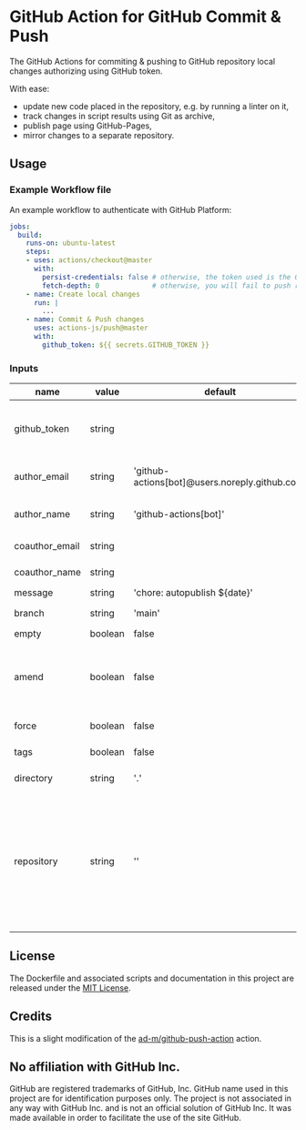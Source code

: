 # GitHub Action for GitHub Commit & Push

The GitHub Actions for commiting & pushing to GitHub repository local changes authorizing using GitHub token.

With ease:
- update new code placed in the repository, e.g. by running a linter on it,
- track changes in script results using Git as archive,
- publish page using GitHub-Pages,
- mirror changes to a separate repository.

## Usage

### Example Workflow file

An example workflow to authenticate with GitHub Platform:

```yaml
jobs:
  build:
    runs-on: ubuntu-latest
    steps:
    - uses: actions/checkout@master
      with:
        persist-credentials: false # otherwise, the token used is the GITHUB_TOKEN, instead of your personal token
        fetch-depth: 0             # otherwise, you will fail to push refs to dest repo
    - name: Create local changes
      run: |
        ...
    - name: Commit & Push changes
      uses: actions-js/push@master
      with:
        github_token: ${{ secrets.GITHUB_TOKEN }}
```

### Inputs

| name           | value   | default                     | description |
| -------------- | ------  | --------------------------- | ----------- |
| github_token   | string  |                             | Token for the repo. Can be passed in using `${{ secrets.GITHUB_TOKEN }}`. |
| author_email   | string  | 'github-actions[bot]@users.noreply.github.com' | Email used to configure user.email in `git config`. |
| author_name    | string  | 'github-actions[bot]'       | Name used to configure user.name in `git config`. |
| coauthor_email | string  |                             | Email used to make a co-authored commit. |
| coauthor_name  | string  |                             | Name used to make a co-authored commit. |
| message        | string  | 'chore: autopublish ${date}' | Commit message. |
| branch         | string  | 'main'                    | Destination branch to push changes. |
| empty          | boolean | false                       | Allow empty commit. |
| amend          | boolean | false                       | Determines if the commit should be amended. Needs to be used with `force` input to force push the amended commit. |
| force          | boolean | false                       | Determines if force push is used. |
| tags           | boolean | false                       | Determines if `--tags` is used. |
| directory      | string  | '.'                         | Directory to change to before pushing. |
| repository     | string  | ''                          | Repository name. Default or empty repository name represents current github repository. If you want to push to other repository, you should make a [personal access token](https://github.com/settings/tokens) and use it as the `github_token` input.  |

## License

The Dockerfile and associated scripts and documentation in this project are released under the [MIT License](LICENSE).

## Credits

This is a slight modification of the [ad-m/github-push-action](https://github.com/ad-m/github-push-action) action.

## No affiliation with GitHub Inc.

GitHub are registered trademarks of GitHub, Inc. GitHub name used in this project are for identification purposes only. The project is not associated in any way with GitHub Inc. and is not an official solution of GitHub Inc. It was made available in order to facilitate the use of the site GitHub.
